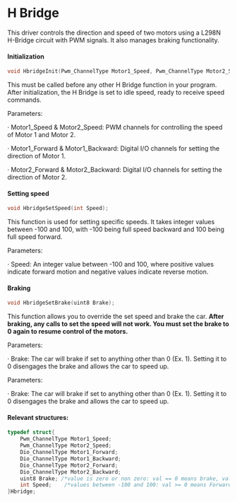 # H Bridge

This driver controls the direction and speed of two motors using a L298N H-Bridge circuit with PWM signals. It also manages braking functionality.

#### Initialization

```c
void HbridgeInit(Pwm_ChannelType Motor1_Speed, Pwm_ChannelType Motor2_Speed, Dio_ChannelType Motor1_Forward, Dio_ChannelType Motor1_Backward, Dio_ChannelType Motor2_Forward, Dio_ChannelType Motor2_Backward);
```

This must be called before any other H Bridge function in your program. After initialization, the H Bridge is set to idle speed, ready to receive speed commands.

Parameters:

·       Motor1\_Speed & Motor2\_Speed: PWM channels for controlling the speed of Motor 1 and Motor 2.

·       Motor1\_Forward & Motor1\_Backward: Digital I/O channels for setting the direction of Motor 1.

·       Motor2\_Forward & Motor2\_Backward: Digital I/O channels for setting the direction of Motor 2.

#### Setting speed

```c
void HbridgeSetSpeed(int Speed);
```

This function is used for setting specific speeds. It takes integer values between -100 and 100, with -100 being full speed backward and 100 being full speed forward.

Parameters:

·       Speed: An integer value between -100 and 100, where positive values indicate forward motion and negative values indicate reverse motion.

#### Braking

```c
void HbridgeSetBrake(uint8 Brake);
```

This function allows you to override the set speed and brake the car. **After braking, any calls to set the speed will not work. You must set the brake to 0 again to resume control of the motors.**

Parameters:

·       Brake: The car will brake if set to anything other than 0 (Ex. 1). Setting it to 0 disengages the brake and allows the car to speed up.

Parameters:

·       Brake: The car will brake if set to anything other than 0 (Ex. 1). Setting it to 0 disengages the brake and allows the car to speed up.

#### Relevant structures:

```c
typedef struct{
    Pwm_ChannelType Motor1_Speed;
    Pwm_ChannelType Motor2_Speed;
    Dio_ChannelType Motor1_Forward;
    Dio_ChannelType Motor1_Backward;
    Dio_ChannelType Motor2_Forward;
    Dio_ChannelType Motor2_Backward;
    uint8 Brake; /*value is zero or non zero: val == 0 means brake, val != 0 means no brake*/
    int Speed;    /*values between -100 and 100: val >= 0 means Forward, val < 0 means Reverse*/
}Hbridge;
```
